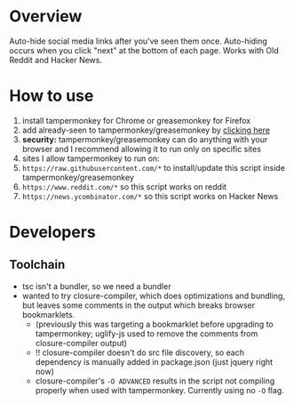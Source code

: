 
# Overview

Auto-hide social media links after you've seen them once. Auto-hiding occurs when you click "next" at the bottom of each page. Works with Old Reddit and Hacker News.

# How to use

1. install tampermonkey for Chrome or greasemonkey for Firefox
1. add already-seen to tampermonkey/greasemonkey by [clicking here](https://raw.githubusercontent.com/ryanberckmans/already-seen/master/dist/already-seen.user.js)
1. **security:** tampermonkey/greasemonkey can do anything with your browser and I recommend allowing it to run only on specific sites
  1. sites I allow tampermonkey to run on:
  1. `https://raw.githubusercontent.com/*` to install/update this script inside tampermonkey/greasemonkey
  1. `https://www.reddit.com/*` so this script works on reddit
  1. `https://news.ycombinator.com/*` so this script works on Hacker News

# Developers

## Toolchain

* tsc isn't a bundler, so we need a bundler
* wanted to try closure-compiler, which does optimizations and bundling, but leaves some comments in the output which breaks browser bookmarklets.
  * (previously this was targeting a bookmarklet before upgrading to tampermonkey; uglify-js used to remove the comments from closure-compiler output)
  * !! closure-compiler doesn't do src file discovery, so each dependency is manually added in package.json (just jquery right now)
  * closure-compiler's `-O ADVANCED` results in the script not compiling properly when used with tampermonkey. Currently using no `-O` flag.
